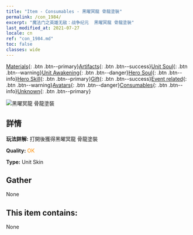```yaml
---
title: "Item - Consumables - 黑曜冥龍 骨龍塗裝"
permalink: /con_1984/
excerpt: "魔法门之英雄无敌：战争纪元  黑曜冥龍 骨龍塗裝"
last_modified_at: 2021-07-27
locale: cn
ref: "con_1984.md"
toc: false
classes: wide
---
```

 [Materials](/ItemsCN/){: .btn .btn--primary}[Artifacts](/ItemsCN/Artifacts/){: .btn .btn--success}[Unit Soul](/ItemsCN/UnitSoul/){: .btn .btn--warning}[Unit Awakening](/ItemsCN/UnitAwakening/){: .btn .btn--danger}[Hero Soul](/ItemsCN/HeroSoul/){: .btn .btn--info}[Hero Skill](/ItemsCN/HeroSkill/){: .btn .btn--primary}[Gift](/ItemsCN/Gift/){: .btn .btn--success}[Event related](/ItemsCN/Events/){: .btn .btn--warning}[Avatars](/ItemsCN/Avatars/){: .btn .btn--danger}[Consumables](/ItemsCN/Consumables/){: .btn .btn--info}[Unknown](/ItemsCN/Unknown/){: .btn .btn--primary}

 ![黑曜冥龍 骨龍塗裝](/images/u/ti_gulongyinengpifu.jpg)

## 詳情
 **玩法詳解:** 打開後獲得黑曜冥龍 骨龍塗裝

 **Quality:** <span style="color: #FF8C00">OK</span>

 **Type:** Unit Skin

## Gather

  None

## This item contains:

  None

